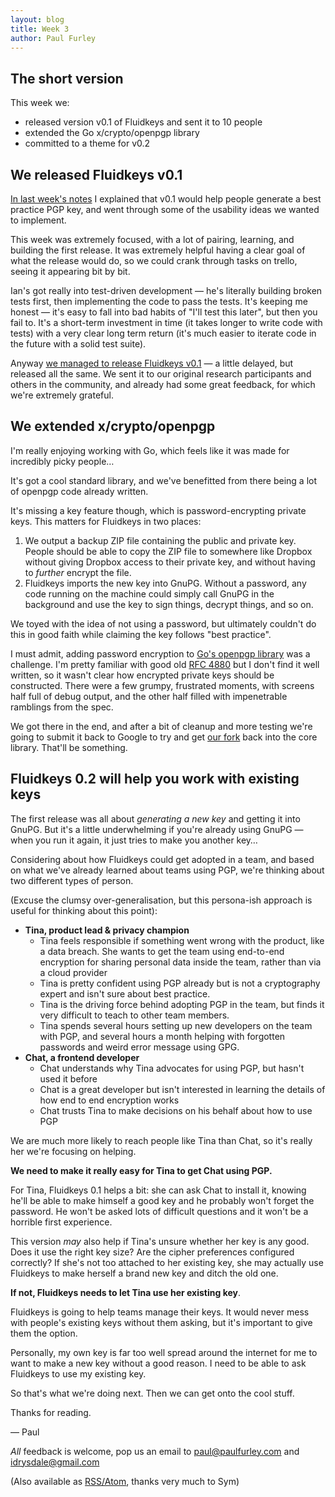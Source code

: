 ```yaml
---
layout: blog
title: Week 3
author: Paul Furley
---
```


## The short version

This week we:

*   released version v0.1 of Fluidkeys and sent it to 10 people
*   extended the Go x/crypto/openpgp library
*   committed to a theme for v0.2

## We released Fluidkeys v0.1

[In last week's notes](https://www.fluidkeys.com/blog/week-2/) I explained that v0.1 would help people generate a best practice PGP key, and went through some of the usability ideas we wanted to implement.

This week was extremely focused, with a lot of pairing, learning, and building the first release. It was extremely helpful having a clear goal of what the release would do, so we could crank through tasks on trello, seeing it appearing bit by bit.

Ian's got really into test-driven development — he's literally building broken tests first, then implementing the code to pass the tests. It's keeping me honest — it's easy to fall into bad habits of "I'll test this later", but then you fail to. It's a short-term investment in time (it takes longer to write code with tests) with a very clear long term return (it's much easier to iterate code in the future with a solid test suite).

Anyway [we managed to release Fluidkeys v0.1](https://www.fluidkeys.com/blog/release-0-1/) — a little delayed, but released all the same. We sent it to our original research participants and others in the community, and already had some great feedback, for which we're extremely grateful.


## We extended x/crypto/openpgp

I'm really enjoying working with Go, which feels like it was made for incredibly picky people…

It's got a cool standard library, and we've benefitted from there being a lot of openpgp code already written.

It's missing a key feature though, which is password-encrypting private keys. This matters for Fluidkeys in two places:



1.  We output a backup ZIP file containing the public and private key. People should be able to copy the ZIP file to somewhere like Dropbox without giving Dropbox access to their private key, and without having to _further_ encrypt the file.
1.  Fluidkeys imports the new key into GnuPG. Without a password, any code running on the machine could simply call GnuPG in the background and use the key to sign things, decrypt things, and so on.

We toyed with the idea of not using a password, but ultimately couldn't do this in good faith while claiming the key follows "best practice".

I must admit, adding password encryption to [Go's openpgp library](https://godoc.org/golang.org/x/crypto/openpgp) was a challenge. I'm pretty familiar with good old [RFC 4880](https://tools.ietf.org/html/rfc4880) but I don't find it well written, so it wasn't clear how encrypted private keys should be constructed. There were a few grumpy, frustrated moments, with screens half full of debug output, and the other half filled with impenetrable ramblings from the spec.

We got there in the end, and after a bit of cleanup and more testing we're going to submit it back to Google to try and get [our fork](https://github.com/fluidkeys/crypto/tree/encrypt-private-key) back into the core library. That'll be something.


## Fluidkeys 0.2 will help you work with existing keys

The first release was all about _generating_ _a new key_ and getting it into GnuPG. But it's a little underwhelming if you're already using GnuPG — when you run it again, it just tries to make you another key…

Considering about how Fluidkeys could get adopted in a team, and based on what we've already learned about teams using PGP, we're thinking about two different types of person.

(Excuse the clumsy over-generalisation, but this persona-ish approach is useful for thinking about this point):



*  **Tina, product lead & privacy champion**
    *   Tina feels responsible if something went wrong with the product, like a data breach. She wants to get the team using end-to-end encryption for sharing personal data inside the team, rather than via a cloud provider
    *   Tina is pretty confident using PGP already but is not a cryptography expert and isn't sure about best practice.
    *   Tina is the driving force behind adopting PGP in the team, but finds it very difficult to teach to other team members.
    *   Tina spends several hours setting up new developers on the team with PGP, and several hours a month helping with forgotten passwords and weird error message using GPG.
*  **Chat, a frontend developer**
    *   Chat understands why Tina advocates for using PGP, but hasn't used it before
    *   Chat is a great developer but isn't interested in learning the details of how end to end encryption works
    *   Chat trusts Tina to make decisions on his behalf about how to use PGP

We are much more likely to reach people like Tina than Chat, so it's really her we're focusing on helping.

**We need to make it really easy for Tina to get Chat using PGP.**

For Tina, Fluidkeys 0.1 helps a bit: she can ask Chat to install it, knowing he'll be able to make himself a good key and he probably won't forget the password. He won't be asked lots of difficult questions and it won't be a horrible first experience.

This version _may_ also help if Tina's unsure whether her key is any good. Does it use the right key size? Are the cipher preferences configured correctly? If she's not too attached to her existing key, she may actually use Fluidkeys to make herself a brand new key and ditch the old one.

**If not, Fluidkeys needs to let Tina use her existing key**.

Fluidkeys is going to help teams manage their keys. It would never mess with people's existing keys without them asking, but it's important to give them the option.

Personally, my own key is far too well spread around the internet for me to want to make a new key without a good reason. I need to be able to ask Fluidkeys to use my existing key.

So that's what we're doing next. Then we can get onto the cool stuff.

Thanks for reading.

— Paul

*All* feedback is welcome, pop us an email to [paul@paulfurley.com](mailto:paul@paulfurley.com) and [idrysdale@gmail.com](mailto:idrysdale@gmail.com)

(Also available as [RSS/Atom](https://www.fluidkeys.com/blog/feed.xml), thanks very much to Sym)
